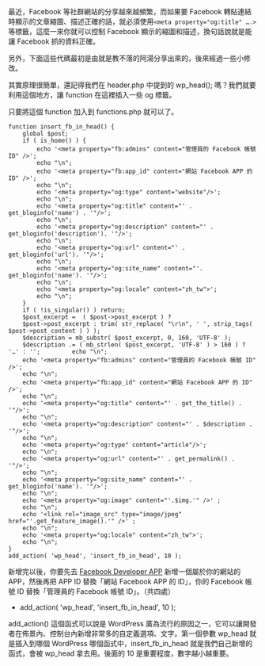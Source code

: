 最近，Facebook 等社群網站的分享越來越頻繁，而如果要 Facebook 轉貼連結時顯示的文章縮圖、描述正確的話，就必須使用`<meta property="og:title" ….>` 等標籤，這麼一來你就可以控制 Facebook 顯示的縮圖和描述，換句話說就是能讓 Facebook 抓的資料正確。

另外，下面這些代碼最初是由就是教不落的阿湯分享出來的，後來經過一些小修改。

其實原理很簡單，還記得我們在 header.php 中提到的 wp_head(); 嗎？我們就要利用這個地方，讓 function 在這裡插入一些 og 標籤。

只要將這個 function 加入到 functions.php 就可以了。

```
function insert_fb_in_head() {
    global $post;
    if ( is_home() ) {
        echo '<meta property="fb:admins" content="管理員的 Facebook 帳號 ID" />';
        echo "\n";
        echo '<meta property="fb:app_id" content="網站 Facebook APP 的 ID" />';
        echo "\n";
        echo '<meta property="og:type" content="website"/>';
        echo "\n";
        echo '<meta property="og:title" content="' . get_bloginfo('name') . '"/>';
        echo "\n";
        echo '<meta property="og:description" content="' . get_bloginfo('description'). '"/>';
        echo "\n";
        echo '<meta property="og:url" content="' . get_bloginfo('url'). '"/>';
        echo "\n";
        echo '<meta property="og:site_name" content="'. get_bloginfo('name'). '"/>';
        echo "\n";
        echo '<meta property="og:locale" content="zh_tw">';
        echo "\n";
    }
    if ( !is_singular() ) return;
    $post_excerpt =  ( $post->post_excerpt ) ?
    $post->post_excerpt : trim( str_replace( "\r\n", ' ', strip_tags( $post->post_content ) ) );
    $description = mb_substr( $post_excerpt, 0, 160, 'UTF-8' );
    $description .= ( mb_strlen( $post_excerpt, 'UTF-8' ) > 160 ) ? '…' : '';         echo "\n";
    echo '<meta property="fb:admins" content="管理員的 Facebook 帳號 ID" />';
    echo "\n";
    echo '<meta property="fb:app_id" content="網站 Facebook APP 的 ID" />';
    echo "\n";
    echo '<meta property="og:title" content="' . get_the_title() . '"/>';
    echo "\n";
    echo '<meta property="og:description" content="' . $description . '"/>';
    echo "\n";
    echo '<meta property="og:type" content="article"/>';
    echo "\n";
    echo '<meta property="og:url" content="' . get_permalink() . '"/>';
    echo "\n";
    echo '<meta property="og:site_name" content="' . get_bloginfo('name'). '"/>';
    echo "\n";
    echo '<meta property="og:image" content="'.$img.'" />' ;
    echo "\n";
    echo '<link rel="image_src" type="image/jpeg" href="'.get_feature_image().'" />' ;
    echo "\n";
    echo '<meta property="og:locale" content="zh_tw">';
    echo "\n";
}
add_action( 'wp_head', 'insert_fb_in_head', 10 );
```

新增完以後，你要先去 [Facebook Developer APP](https://developers.facebook.com/apps) 新增一個屬於你的網站的 APP，然後再把 APP ID 替換「網站 Facebook APP 的 ID」，你的 Facebook 帳號 ID 替換「管理員的 Facebook 帳號 ID」。（共四處）

- add_action( 'wp_head', 'insert_fb_in_head', 10 );

add_action() 這個函式可以說是 WordPress 廣為流行的原因之一，它可以讓開發者在佈景內、控制台內新增非常多的自定義選項、文字。第一個參數 wp_head 就是插入到哪個 WordPress 哪個函式中，insert_fb_in_head 就是我們自己新增的函式，會被 wp_head 拿去用。後面的 10 是重要程度，數字越小越重要。

